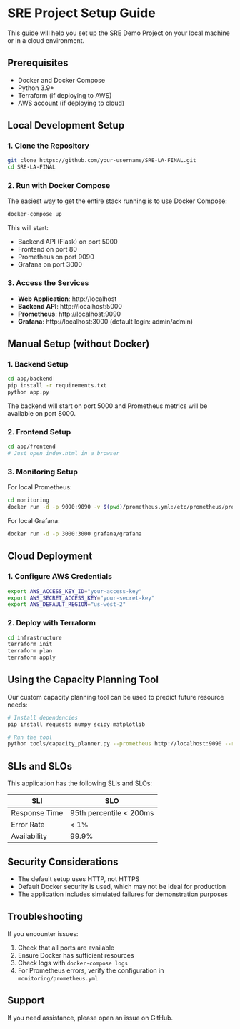 # SRE Project Setup Guide

This guide will help you set up the SRE Demo Project on your local machine or in a cloud environment.

## Prerequisites

- Docker and Docker Compose
- Python 3.9+
- Terraform (if deploying to AWS)
- AWS account (if deploying to cloud)

## Local Development Setup

### 1. Clone the Repository

```bash
git clone https://github.com/your-username/SRE-LA-FINAL.git
cd SRE-LA-FINAL
```

### 2. Run with Docker Compose

The easiest way to get the entire stack running is to use Docker Compose:

```bash
docker-compose up
```

This will start:
- Backend API (Flask) on port 5000
- Frontend on port 80
- Prometheus on port 9090
- Grafana on port 3000

### 3. Access the Services

- **Web Application**: http://localhost
- **Backend API**: http://localhost:5000
- **Prometheus**: http://localhost:9090
- **Grafana**: http://localhost:3000 (default login: admin/admin)

## Manual Setup (without Docker)

### 1. Backend Setup

```bash
cd app/backend
pip install -r requirements.txt
python app.py
```

The backend will start on port 5000 and Prometheus metrics will be available on port 8000.

### 2. Frontend Setup

```bash
cd app/frontend
# Just open index.html in a browser
```

### 3. Monitoring Setup

For local Prometheus:

```bash
cd monitoring
docker run -d -p 9090:9090 -v $(pwd)/prometheus.yml:/etc/prometheus/prometheus.yml prom/prometheus
```

For local Grafana:

```bash
docker run -d -p 3000:3000 grafana/grafana
```

## Cloud Deployment

### 1. Configure AWS Credentials

```bash
export AWS_ACCESS_KEY_ID="your-access-key"
export AWS_SECRET_ACCESS_KEY="your-secret-key"
export AWS_DEFAULT_REGION="us-west-2"
```

### 2. Deploy with Terraform

```bash
cd infrastructure
terraform init
terraform plan
terraform apply
```

## Using the Capacity Planning Tool

Our custom capacity planning tool can be used to predict future resource needs:

```bash
# Install dependencies
pip install requests numpy scipy matplotlib

# Run the tool
python tools/capacity_planner.py --prometheus http://localhost:9090 --range 7d
```

## SLIs and SLOs

This application has the following SLIs and SLOs:

| SLI | SLO |
|-----|-----|
| Response Time | 95th percentile < 200ms |
| Error Rate | < 1% |
| Availability | 99.9% |

## Security Considerations

- The default setup uses HTTP, not HTTPS
- Default Docker security is used, which may not be ideal for production
- The application includes simulated failures for demonstration purposes

## Troubleshooting

If you encounter issues:

1. Check that all ports are available
2. Ensure Docker has sufficient resources
3. Check logs with `docker-compose logs`
4. For Prometheus errors, verify the configuration in `monitoring/prometheus.yml`

## Support

If you need assistance, please open an issue on GitHub. 